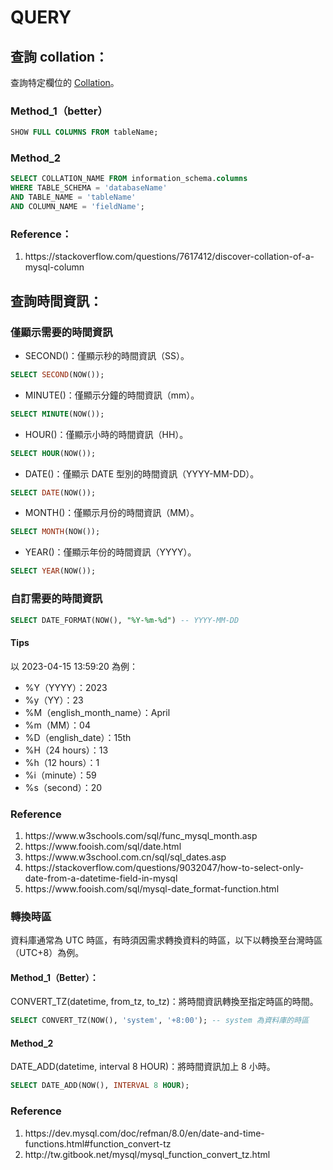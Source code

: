 # QUERY
## 查詢 collation：
查詢特定欄位的 <a href="https://github.com/Yintc123/SQL/tree/main/Error#note">Collation</a>。
### Method_1（better）
```SQL
SHOW FULL COLUMNS FROM tableName;
```
### Method_2
```SQL
SELECT COLLATION_NAME FROM information_schema.columns
WHERE TABLE_SCHEMA = 'databaseName' 
AND TABLE_NAME = 'tableName'
AND COLUMN_NAME = 'fieldName';
```
### Reference：
<ol>
    <li>https://stackoverflow.com/questions/7617412/discover-collation-of-a-mysql-column</li>
</ol>

## 查詢時間資訊：
### 僅顯示需要的時間資訊
- SECOND()：僅顯示秒的時間資訊（SS）。
```SQL
SELECT SECOND(NOW());
```
- MINUTE()：僅顯示分鐘的時間資訊（mm）。
```SQL
SELECT MINUTE(NOW());
```
- HOUR()：僅顯示小時的時間資訊（HH）。
```SQL
SELECT HOUR(NOW());
```
- DATE()：僅顯示 DATE 型別的時間資訊（YYYY-MM-DD）。
```SQL
SELECT DATE(NOW());
```
- MONTH()：僅顯示月份的時間資訊（MM）。
```SQL
SELECT MONTH(NOW());
```
- YEAR()：僅顯示年份的時間資訊（YYYY）。
```SQL
SELECT YEAR(NOW());
```
### 自訂需要的時間資訊
```SQL
SELECT DATE_FORMAT(NOW(), "%Y-%m-%d") -- YYYY-MM-DD
```
#### Tips
以 2023-04-15 13:59:20 為例：
- %Y（YYYY）：2023
- %y（YY）：23
- %M（english_month_name）：April
- %m（MM）：04
- %D（english_date）：15th
- %H（24 hours）：13
- %h（12 hours）：1
- %i（minute）：59
- %s（second）：20
### Reference
<ol>
    <li>https://www.w3schools.com/sql/func_mysql_month.asp</li>
    <li>https://www.fooish.com/sql/date.html</li>
    <li>https://www.w3school.com.cn/sql/sql_dates.asp</li>
    <li>https://stackoverflow.com/questions/9032047/how-to-select-only-date-from-a-datetime-field-in-mysql</li>
    <li>https://www.fooish.com/sql/mysql-date_format-function.html</li>
</ol>

### 轉換時區
資料庫通常為 UTC 時區，有時須因需求轉換資料的時區，以下以轉換至台灣時區（UTC+8）為例。
#### Method_1（Better）：
CONVERT_TZ(datetime, from_tz, to_tz)：將時間資訊轉換至指定時區的時間。
```SQL
SELECT CONVERT_TZ(NOW(), 'system', '+8:00'); -- system 為資料庫的時區
```
#### Method_2
DATE_ADD(datetime, interval 8 HOUR)：將時間資訊加上 8 小時。
```SQL
SELECT DATE_ADD(NOW(), INTERVAL 8 HOUR);
```
### Reference
<ol>
    <li>https://dev.mysql.com/doc/refman/8.0/en/date-and-time-functions.html#function_convert-tz</li>
    <li>http://tw.gitbook.net/mysql/mysql_function_convert_tz.html</li>
</ol>